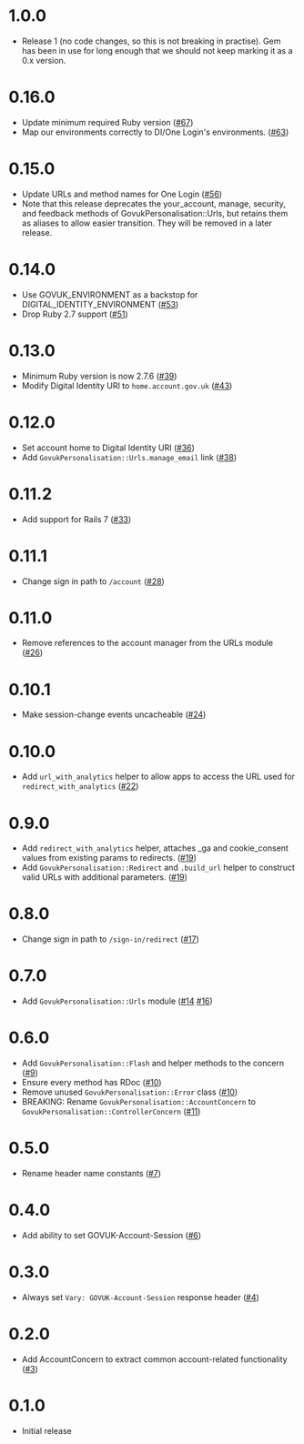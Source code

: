 # 1.0.0

- Release 1 (no code changes, so this is not breaking in practise). Gem has been in use
  for long enough that we should not keep marking it as a 0.x version.

# 0.16.0

- Update minimum required Ruby version ([#67](https://github.com/alphagov/govuk_personalisation/pull/67))
- Map our environments correctly to DI/One Login's environments. ([#63](https://github.com/alphagov/govuk_personalisation/pull/63))

# 0.15.0

- Update URLs and method names for One Login ([#56](https://github.com/alphagov/govuk_personalisation/pull/56))
- Note that this release deprecates the your_account, manage, security, and feedback methods of GovukPersonalisation::Urls, but retains them as aliases to allow easier transition. They will be removed in a later release.

# 0.14.0

- Use GOVUK_ENVIRONMENT as a backstop for DIGITAL_IDENTITY_ENVIRONMENT ([#53](https://github.com/alphagov/govuk_personalisation/pull/53))
- Drop Ruby 2.7 support ([#51](https://github.com/alphagov/govuk_personalisation/pull/51))

# 0.13.0

- Minimum Ruby version is now 2.7.6 ([#39](https://github.com/alphagov/govuk_personalisation/pull/39))
- Modify Digital Identity URI to `home.account.gov.uk` ([#43](https://github.com/alphagov/govuk_personalisation/pull/43))

# 0.12.0

- Set account home to Digital Identity URI ([#36](https://github.com/alphagov/govuk_personalisation/pull/36))
- Add `GovukPersonalisation::Urls.manage_email` link ([#38](https://github.com/alphagov/govuk_personalisation/pull/38))

# 0.11.2

- Add support for Rails 7 ([#33](https://github.com/alphagov/govuk_personalisation/pull/33))

# 0.11.1

- Change sign in path to `/account` ([#28](https://github.com/alphagov/govuk_personalisation/pull/28))

# 0.11.0

- Remove references to the account manager from the URLs module ([#26](https://github.com/alphagov/govuk_personalisation/pull/26))

# 0.10.1

- Make session-change events uncacheable ([#24](https://github.com/alphagov/govuk_personalisation/pull/24))

# 0.10.0

- Add `url_with_analytics` helper to allow apps to access the URL used for `redirect_with_analytics` ([#22](https://github.com/alphagov/govuk_personalisation/pull/22))

# 0.9.0

- Add `redirect_with_analytics` helper, attaches \_ga and cookie_consent values from existing params to redirects. ([#19](https://github.com/alphagov/govuk_personalisation/pull/19))
- Add `GovukPersonalisation::Redirect` and `.build_url` helper to construct valid URLs with additional parameters. ([#19](https://github.com/alphagov/govuk_personalisation/pull/19))

# 0.8.0

- Change sign in path to `/sign-in/redirect` ([#17](https://github.com/alphagov/govuk_personalisation/pull/17))

# 0.7.0

- Add `GovukPersonalisation::Urls` module ([#14](https://github.com/alphagov/govuk_personalisation/pull/14) [#16](https://github.com/alphagov/govuk_personalisation/pull/16))

# 0.6.0

- Add `GovukPersonalisation::Flash` and helper methods to the concern ([#9](https://github.com/alphagov/govuk_personalisation/pull/9))
- Ensure every method has RDoc ([#10](https://github.com/alphagov/govuk_personalisation/pull/10))
- Remove unused `GovukPersonalisation::Error` class ([#10](https://github.com/alphagov/govuk_personalisation/pull/10))
- BREAKING: Rename `GovukPersonalisation::AccountConcern` to `GovukPersonalisation::ControllerConcern` ([#11](https://github.com/alphagov/govuk_personalisation/pull/11))

# 0.5.0

- Rename header name constants ([#7](https://github.com/alphagov/govuk_personalisation/pull/7))

# 0.4.0

- Add ability to set GOVUK-Account-Session ([#6](https://github.com/alphagov/govuk_personalisation/pull/6))

# 0.3.0

- Always set `Vary: GOVUK-Account-Session` response header ([#4](https://github.com/alphagov/govuk_personalisation/pull/4))

# 0.2.0

- Add AccountConcern to extract common account-related functionality ([#3](https://github.com/alphagov/govuk_personalisation/pull/3))

# 0.1.0

- Initial release
